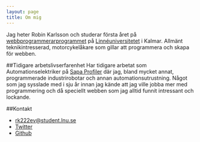 ```yaml
---
layout: page
title: Om mig
---
```


Jag heter Robin Karlsson och studerar första året på [webbprogrammerarprogrammet](http://www.webbprogrammerare.se) på [Linnéuniversitetet](http://lnu.se) i Kalmar.
Allmänt teknikintresserad, motorcykelåkare som gillar att programmera och skapa för webben.


##Tidigare arbetslivserfarenhet
Har tidigare arbetat som Automationselektriker på [Sapa Profiler](http://www.sapagroup.com) där jag, bland mycket annat, programmerade 
industrirobotar och annan automationsutrustning. Något som jag sysslade med i sju år innan jag kände att jag ville jobba mer med programmering
och då speciellt webben som jag alltid funnit intressant och lockande.


##Kontakt
- rk222ev@student.lnu.se
- [Twitter](http://twitter.com/ropkn)
- [Github](http://www.github.com/rk222ev)